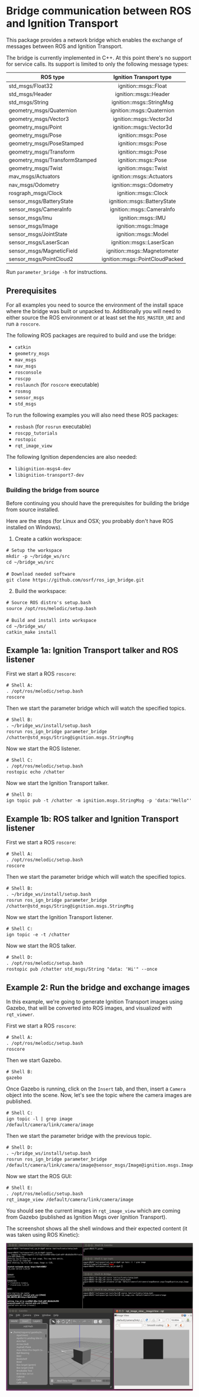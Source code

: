 # Bridge communication between ROS and Ignition Transport

This package provides a network bridge which enables the exchange of messages
between ROS and Ignition Transport.

The bridge is currently implemented in C++. At this point there's no support for
service calls. Its support is limited to only the following message types:

| ROS type                     | Ignition Transport type          |
|--------------------------------|:--------------------------------:|
| std_msgs/Float32               | ignition::msgs::Float            |
| std_msgs/Header                | ignition::msgs::Header           |
| std_msgs/String                | ignition::msgs::StringMsg        |
| geometry_msgs/Quaternion       | ignition::msgs::Quaternion       |
| geometry_msgs/Vector3          | ignition::msgs::Vector3d         |
| geometry_msgs/Point            | ignition::msgs::Vector3d         |
| geometry_msgs/Pose             | ignition::msgs::Pose             |
| geometry_msgs/PoseStamped      | ignition::msgs::Pose             |
| geometry_msgs/Transform        | ignition::msgs::Pose             |
| geometry_msgs/TransformStamped | ignition::msgs::Pose             |
| geometry_msgs/Twist            | ignition::msgs::Twist            |
| mav_msgs/Actuators             | ignition::msgs::Actuators        |
| nav_msgs/Odometry              | ignition::msgs::Odometry         |
| rosgraph_msgs/Clock            | ignition::msgs::Clock            |
| sensor_msgs/BatteryState       | ignition::msgs::BatteryState     |
| sensor_msgs/CameraInfo         | ignition::msgs::CameraInfo       |
| sensor_msgs/Imu                | ignition::msgs::IMU              |
| sensor_msgs/Image              | ignition::msgs::Image            |
| sensor_msgs/JointState         | ignition::msgs::Model            |
| sensor_msgs/LaserScan          | ignition::msgs::LaserScan        |
| sensor_msgs/MagneticField      | ignition::msgs::Magnetometer     |
| sensor_msgs/PointCloud2        | ignition::msgs::PointCloudPacked |

Run `parameter_bridge -h` for instructions.

## Prerequisites

For all examples you need to source the environment of the install space where
the bridge was built or unpacked to.
Additionally you will need to either source the ROS environment or at least
set the `ROS_MASTER_URI` and run a `roscore`.

The following ROS packages are required to build and use the bridge:
* `catkin`
* `geometry_msgs`
* `mav_msgs`
* `nav_msgs`
* `rosconsole`
* `roscpp`
* `roslaunch` (for `roscore` executable)
* `rosmsg`
* `sensor_msgs`
* `std_msgs`

To run the following examples you will also need these ROS packages:
* `rosbash` (for `rosrun` executable)
* `roscpp_tutorials`
* `rostopic`
* `rqt_image_view`

The following Ignition dependencies are also needed:
* `libignition-msgs4-dev`
* `libignition-transport7-dev`

### Building the bridge from source

Before continuing you should have the prerequisites for building the bridge from
source installed.

Here are the steps (for Linux and OSX; you probably don't have ROS installed
on Windows).

1. Create a catkin workspace:

```
# Setup the workspace
mkdir -p ~/bridge_ws/src
cd ~/bridge_ws/src

# Download needed software
git clone https://github.com/osrf/ros_ign_bridge.git
```

2. Build the workspace:

```
# Source ROS distro's setup.bash
source /opt/ros/melodic/setup.bash

# Build and install into workspace
cd ~/bridge_ws/
catkin_make install
```

## Example 1a: Ignition Transport talker and ROS listener

First we start a ROS `roscore`:

```
# Shell A:
. /opt/ros/melodic/setup.bash
roscore
```

Then we start the parameter bridge which will watch the specified topics.

```
# Shell B:
. ~/bridge_ws/install/setup.bash
rosrun ros_ign_bridge parameter_bridge /chatter@std_msgs/String@ignition.msgs.StringMsg
```

Now we start the ROS listener.

```
# Shell C:
. /opt/ros/melodic/setup.bash
rostopic echo /chatter
```

Now we start the Ignition Transport talker.

```
# Shell D:
ign topic pub -t /chatter -m ignition.msgs.StringMsg -p 'data:"Hello"'
```

## Example 1b: ROS talker and Ignition Transport listener

First we start a ROS `roscore`:

```
# Shell A:
. /opt/ros/melodic/setup.bash
roscore
```

Then we start the parameter bridge which will watch the specified topics.

```
# Shell B:
. ~/bridge_ws/install/setup.bash
rosrun ros_ign_bridge parameter_bridge /chatter@std_msgs/String@ignition.msgs.StringMsg
```

Now we start the Ignition Transport listener.

```
# Shell C:
ign topic -e -t /chatter
```

Now we start the ROS talker.

```
# Shell D:
. /opt/ros/melodic/setup.bash
rostopic pub /chatter std_msgs/String "data: 'Hi'" --once
```

## Example 2: Run the bridge and exchange images

In this example, we're going to generate Ignition Transport images using Gazebo,
that will be converted into ROS images, and visualized with `rqt_viewer`.

First we start a ROS `roscore`:

```
# Shell A:
. /opt/ros/melodic/setup.bash
roscore
```

Then we start Gazebo.

```
# Shell B:
gazebo
```

Once Gazebo is running, click on the `Insert` tab, and then, insert a `Camera`
object into the scene. Now, let's see the topic where the camera images are
published.

```
# Shell C:
ign topic -l | grep image
/default/camera/link/camera/image
```

Then we start the parameter bridge with the previous topic.

```
# Shell D:
. ~/bridge_ws/install/setup.bash
rosrun ros_ign_bridge parameter_bridge /default/camera/link/camera/image@sensor_msgs/Image@ignition.msgs.Image
```

Now we start the ROS GUI:

```
# Shell E:
. /opt/ros/melodic/setup.bash
rqt_image_view /default/camera/link/camera/image
```

You should see the current images in `rqt_image_view` which are coming from
Gazebo (published as Ignition Msgs over Ignition Transport).

The screenshot shows all the shell windows and their expected content
(it was taken using ROS Kinetic):

![Ignition Transport images and ROS rqt](images/bridge_image_exchange.png)

